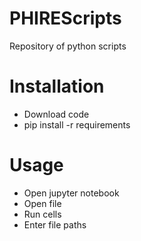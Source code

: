 # PHIREScripts
Repository of python scripts 

# Installation 
- Download code
- pip install -r requirements

# Usage
- Open jupyter notebook
- Open file
- Run cells
- Enter file paths
